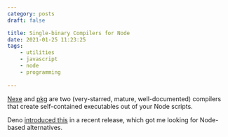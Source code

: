 ```yaml
---
category: posts
draft: false

title: Single-binary Compilers for Node
date: 2021-01-25 11:23:25
tags:
    - utilities
    - javascript
    - node
    - programming
    
---
```


[Nexe](https://github.com/nexe/nexe) and [pkg](https://github.com/vercel/pkg) are two (very-starred, mature, well-documented) compilers that create self-contained executables out of your Node scripts.

Deno [introduced this](https://github.com/denoland/deno/issues/986#issuecomment-740756795) in a recent release, which got me looking for Node-based alternatives.

